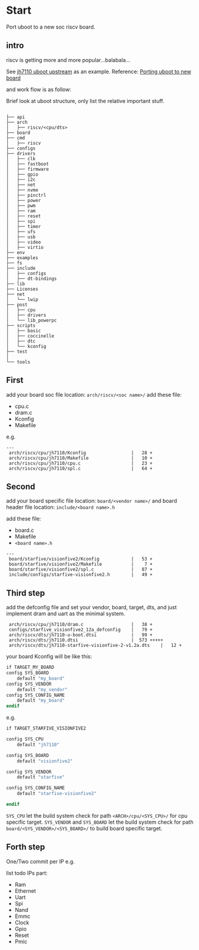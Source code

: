 # Start

Port uboot to a new soc riscv board.

## intro 


riscv is getting more and more popular...balabala...

See [jh7110 uboot upstream](https://patchwork.ozlabs.org/project/uboot/cover/20230329034224.26545-1-yanhong.wang@starfivetech.com/) as an example.
Reference: [Porting uboot to new board](https://bootlin.com/pub/conferences/2017/elce/schulz-how-to-support-new-board-u-boot-linux/schulz-how-to-support-new-board-u-boot-linux.pdf)

and work flow is as follow:

Brief look at uboot structure, only list the relative important stuff.
``` text

├── api
├── arch
│   ├── riscv/<cpu/dts>
├── board
├── cmd
│   ├── riscv
├── configs
├── drivers
│   ├── clk
│   ├── fastboot
│   ├── firmware
│   ├── gpio
│   ├── i2c
│   ├── net
│   ├── nvme
│   ├── pinctrl
│   ├── power
│   ├── pwm
│   ├── ram
│   ├── reset
│   ├── spi
│   ├── timer
│   ├── ufs
│   ├── usb
│   ├── video
│   ├── virtio
├── env
├── examples
├── fs
├── include
│   ├── configs
│   ├── dt-bindings
├── lib
├── Licenses
├── net
│   └── lwip
├── post
│   ├── cpu
│   ├── drivers
│   └── lib_powerpc
├── scripts
│   ├── basic
│   ├── coccinelle
│   ├── dtc
│   └── kconfig
├── test
│   
└── tools
```

## First
add your board soc file
location: `arch/riscv/<soc name>/` 
add these file:
- cpu.c 
- dram.c 
- Kconfig
- Makefile

e.g.
```text
---
 arch/riscv/cpu/jh7110/Kconfig                 |   28 +
 arch/riscv/cpu/jh7110/Makefile                |   10 +
 arch/riscv/cpu/jh7110/cpu.c                   |   23 +
 arch/riscv/cpu/jh7110/spl.c                   |   64 +
```

## Second
add your board specific file
location: `board/<vendor name>/` and
board header file
location: `include/<board name>.h`

add these file:
- board.c
- Makefile
- `<board name>.h`

```text
---
 board/starfive/visionfive2/Kconfig            |   53 +
 board/starfive/visionfive2/Makefile           |    7 +
 board/starfive/visionfive2/spl.c              |   87 +
 include/configs/starfive-visionfive2.h        |   49 +

```

## Third step

add the defconfig file and set your vendor, board, target, dts, and just implement dram and uart as the minimal system.

```
 arch/riscv/cpu/jh7110/dram.c                  |   38 +
 configs/starfive_visionfive2_12a_defconfig    |   79 +
 arch/riscv/dts/jh7110-u-boot.dtsi             |   99 +
 arch/riscv/dts/jh7110.dtsi                    |  573 +++++
 arch/riscv/dts/jh7110-starfive-visionfive-2-v1.2a.dts    |   12 +

```

your board Kconfig will be like this:
```Makefile
if TARGET_MY_BOARD
config SYS_BOARD
    default "my_board"
config SYS_VENDOR
    default "my_vendor"
config SYS_CONFIG_NAME
    default "my_board"
endif
```

e.g.

```Makefile
if TARGET_STARFIVE_VISIONFIVE2

config SYS_CPU
	default "jh7110"

config SYS_BOARD
	default "visionfive2"

config SYS_VENDOR
	default "starfive"

config SYS_CONFIG_NAME
	default "starfive-visionfive2"

endif
```

`SYS_CPU` let the build system check for path `<ARCH>/cpu/<SYS_CPU>/` for cpu specific target.
`SYS_VENDOR` and `SYS_BOARD` let the build system check for path `board/<SYS_VENDOR>/<SYS_BOARD>/` to build board specific target.

## Forth step
One/Two commit per IP 
e.g. 



list todo IPs part:
- Ram
- Ethernet
- Uart
- Spi
- Nand
- Emmc
- Clock 
- Gpio
- Reset
- Pmic
